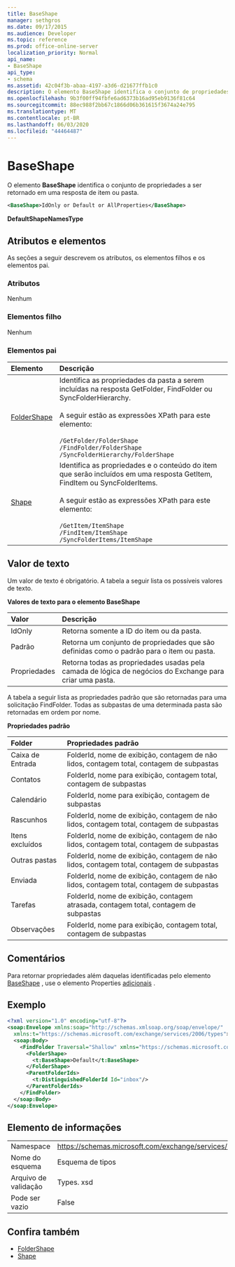 ```yaml
---
title: BaseShape
manager: sethgros
ms.date: 09/17/2015
ms.audience: Developer
ms.topic: reference
ms.prod: office-online-server
localization_priority: Normal
api_name:
- BaseShape
api_type:
- schema
ms.assetid: 42c04f3b-abaa-4197-a3d6-d21677ffb1c0
description: O elemento BaseShape identifica o conjunto de propriedades a ser retornado em uma resposta de item ou pasta.
ms.openlocfilehash: 9b3f00ff94fbfe6ad6373b16ad95eb9136f81c64
ms.sourcegitcommit: 88ec988f2bb67c1866d06b361615f3674a24e795
ms.translationtype: MT
ms.contentlocale: pt-BR
ms.lasthandoff: 06/03/2020
ms.locfileid: "44464487"
---
```

# <a name="baseshape"></a>BaseShape

O elemento **BaseShape** identifica o conjunto de propriedades a ser retornado em uma resposta de item ou pasta. 
  
```xml
<BaseShape>IdOnly or Default or AllProperties</BaseShape>
```

 **DefaultShapeNamesType**
## <a name="attributes-and-elements"></a>Atributos e elementos

As seções a seguir descrevem os atributos, os elementos filhos e os elementos pai.
  
### <a name="attributes"></a>Atributos

Nenhum
  
### <a name="child-elements"></a>Elementos filho

Nenhum
  
### <a name="parent-elements"></a>Elementos pai

|**Elemento**|**Descrição**|
|:-----|:-----|
|[FolderShape](foldershape.md) <br/> | Identifica as propriedades da pasta a serem incluídas na resposta GetFolder, FindFolder ou SyncFolderHierarchy.<br/><br/>A seguir estão as expressões XPath para este elemento:<br/><br/>`/GetFolder/FolderShape` <br/>  `/FindFolder/FolderShape` <br/>  `/SyncFolderHierarchy/FolderShape` <br/> |
|[Shape](itemshape.md) <br/> | Identifica as propriedades e o conteúdo do item que serão incluídos em uma resposta GetItem, FindItem ou SyncFolderItems.<br/><br/>A seguir estão as expressões XPath para este elemento:<br/><br/>`/GetItem/ItemShape` <br/>  `/FindItem/ItemShape` <br/>  `/SyncFolderItems/ItemShape` <br/> |
   
## <a name="text-value"></a>Valor de texto

Um valor de texto é obrigatório. A tabela a seguir lista os possíveis valores de texto.
  
**Valores de texto para o elemento BaseShape**

|**Valor**|**Descrição**|
|:-----|:-----|
|IdOnly  <br/> |Retorna somente a ID do item ou da pasta.  <br/> |
|Padrão  <br/> |Retorna um conjunto de propriedades que são definidas como o padrão para o item ou pasta.  <br/> |
|Propriedades  <br/> |Retorna todas as propriedades usadas pela camada de lógica de negócios do Exchange para criar uma pasta.  <br/> |
   
A tabela a seguir lista as propriedades padrão que são retornadas para uma solicitação FindFolder. Todas as subpastas de uma determinada pasta são retornadas em ordem por nome.
  
**Propriedades padrão**

|**Folder**|**Propriedades padrão**|
|:-----|:-----|
|Caixa de Entrada  <br/> |FolderId, nome de exibição, contagem de não lidos, contagem total, contagem de subpastas  <br/> |
|Contatos  <br/> |FolderId, nome para exibição, contagem total, contagem de subpastas  <br/> |
|Calendário  <br/> |FolderId, nome para exibição, contagem de subpastas  <br/> |
|Rascunhos  <br/> |FolderId, nome de exibição, contagem de não lidos, contagem total, contagem de subpastas  <br/> |
|Itens excluídos  <br/> |FolderId, nome de exibição, contagem de não lidos, contagem total, contagem de subpastas  <br/> |
|Outras pastas  <br/> |FolderId, nome de exibição, contagem de não lidos, contagem total, contagem de subpastas  <br/> |
|Enviada  <br/> |FolderId, nome de exibição, contagem de não lidos, contagem total, contagem de subpastas  <br/> |
|Tarefas  <br/> |FolderId, nome de exibição, contagem atrasada, contagem total, contagem de subpastas  <br/> |
|Observações  <br/> |FolderId, nome para exibição, contagem total, contagem de subpastas  <br/> |
   
## <a name="remarks"></a>Comentários

Para retornar propriedades além daquelas identificadas pelo elemento [BaseShape](baseshape.md) , use o elemento Properties [adicionais](additionalproperties.md) . 
  
## <a name="example"></a>Exemplo

```XML
<?xml version="1.0" encoding="utf-8"?>
<soap:Envelope xmlns:soap="http://schemas.xmlsoap.org/soap/envelope/"
  xmlns:t="https://schemas.microsoft.com/exchange/services/2006/types">
  <soap:Body>
    <FindFolder Traversal="Shallow" xmlns="https://schemas.microsoft.com/exchange/services/2006/messages">
      <FolderShape>
        <t:BaseShape>Default</t:BaseShape>
      </FolderShape>
      <ParentFolderIds>
        <t:DistinguishedFolderId Id="inbox"/>
      </ParentFolderIds>
    </FindFolder>
  </soap:Body>
</soap:Envelope>
```

## <a name="element-information"></a>Elemento de informações

|||
|:-----|:-----|
|Namespace  <br/> |https://schemas.microsoft.com/exchange/services/2006/types  <br/> |
|Nome do esquema  <br/> |Esquema de tipos  <br/> |
|Arquivo de validação  <br/> |Types. xsd  <br/> |
|Pode ser vazio  <br/> |False  <br/> |
   
## <a name="see-also"></a>Confira também

- [FolderShape](foldershape.md)
- [Shape](itemshape.md)

